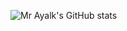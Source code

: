 ![Mr Ayalk's GitHub stats](https://github-readme-stats.vercel.app/api?username=mr-Ayalk&show_icons=true&theme=radical)
